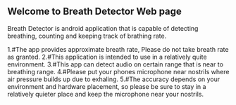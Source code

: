 ## Welcome to Breath Detector Web page
 
 Breath Detector is android application that is capable of detecting breathing, counting and keeping track of brathing rate.
 

1.#The app provides approximate breath rate, Please do not take breath rate as granted.
2.#This application is intended to use in a relatively quite environment. 
3.#This app can detect audio on certain range that is near to breathing range.
4.#Please put your phones microphone near nostrils where air pressure builds up due to exhaling.
5.#The accuracy depends on your environment and hardware placement, so please be sure to stay in a relatively quieter place and keep the microphone near your nostrils.
